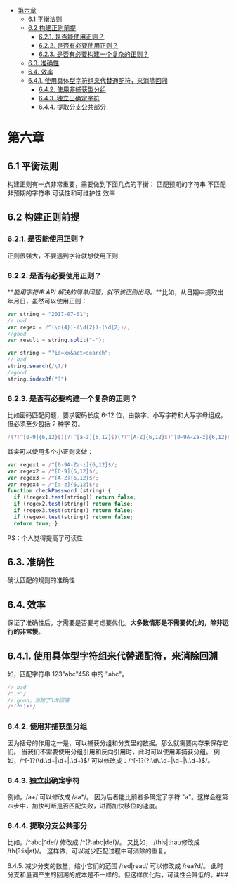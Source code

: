 - [第六章](#第六章)
  - [6.1 平衡法则](#61-平衡法则)
  - [6.2 构建正则前提](#62-构建正则前提)
    - [6.2.1. 是否能使用正则？](#621-是否能使用正则)
    - [6.2.2. 是否有必要使用正则？](#622-是否有必要使用正则)
    - [6.2.3. 是否有必要构建一个复杂的正则？](#623-是否有必要构建一个复杂的正则)
  - [6.3. 准确性](#63-准确性)
  - [6.4. 效率](#64-效率)
  - [6.4.1. 使用具体型字符组来代替通配符，来消除回溯](#641-使用具体型字符组来代替通配符来消除回溯)
    - [6.4.2. 使用非捕获型分组](#642-使用非捕获型分组)
    - [6.4.3. 独立出确定字符](#643-独立出确定字符)
    - [6.4.4. 提取分支公共部分](#644-提取分支公共部分)

# 第六章

## 6.1 平衡法则

构建正则有一点非常重要，需要做到下面几点的平衡：
匹配预期的字符串 不匹配非预期的字符串
可读性和可维护性
效率

## 6.2 构建正则前提

### 6.2.1. 是否能使用正则？

正则很强大，不要遇到字符就想使用正则

### 6.2.2. 是否有必要使用正则？

**_能用字符串 API 解决的简单问题，就不该正则出马。_**比如，从日期中提取出年月日，虽然可以使用正则：

```javascript
var string = "2017-07-01";
// bad
var regex = /^(\d{4})-(\d{2})-(\d{2})/;
//good
var result = string.split("-");
```

```javascript
var string = "?id=xx&act=search";
// bad
string.search(/\?/)
//good
string.indexOf("?")
```

### 6.2.3. 是否有必要构建一个复杂的正则？

比如密码匹配问题，要求密码长度 6-12 位，由数字、小写字符和大写字母组成，但必须至少包括 2 种字
符。

```javascript
/(?!^[0-9]{6,12}$)(?!^[a-z]{6,12}$)(?!^[A-Z]{6,12}$)^[0-9A-Za-z]{6,12}$/
```

其实可以使用多个小正则来做：

```javascript
var regex1 = /^[0-9A-Za-z]{6,12}$/;
var regex2 = /^[0-9]{6,12}$/;
var regex3 = /^[A-Z]{6,12}$/;
var regex4 = /^[a-z]{6,12}$/;
function checkPassword (string) {
  if (!regex1.test(string)) return false;
  if (regex2.test(string)) return false;
  if (regex3.test(string)) return false;
  if (regex4.test(string)) return false;
  return true; }
```

PS：个人觉得提高了可读性

## 6.3. 准确性

确认匹配的规则的准确性

## 6.4. 效率

保证了准确性后，才需要是否要考虑要优化。**大多数情形是不需要优化的，除非运行的非常慢**。

## 6.4.1. 使用具体型字符组来代替通配符，来消除回溯

如，匹配字符串 123"abc"456 中的 "abc"。

```javascript
// bad
/".*"/
// good，消除了3次回溯
/"[^"]*"/   

```

### 6.4.2. 使用非捕获型分组

因为括号的作用之一是，可以捕获分组和分支里的数据。那么就需要内存来保存它们。
当我们不需要使用分组引用和反向引用时，此时可以使用非捕获分组。 例如，/^[-]?(\d\.\d+|\d+|\.\d+)$/ 可以修改成：/^[-]?(?:\d\.\d+|\d+|\.\d+)$/。

### 6.4.3. 独立出确定字符

例如，/a+/ 可以修改成 /aa*/。 因为后者能比前者多确定了字符 "a"。这样会在第四步中，加快判断是否匹配失败，进而加快移位的速度。

### 6.4.4. 提取分支公共部分

比如，/^abc|^def/ 修改成 /^(?:abc|def)/。 又比如， /this|that/修改成 /th(?:is|at)/。 这样做，可以减少匹配过程中可消除的重复。

 6.4.5. 减少分支的数量，缩小它们的范围
/red|read/ 可以修改成 /rea?d/。
此时分支和量词产生的回溯的成本是不一样的。但这样优化后，可读性会降低的。###
